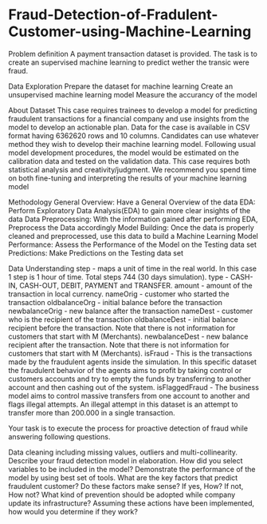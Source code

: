# Fraud-Detection-of-Fradulent-Customer-using-Machine-Learning
Problem definition
A payment transaction dataset is provided. The task is to create an supervised machine learning to predict wether the transic were fraud.

Data Exploration
Prepare the dataset for machine learning Create an unsupervised machine learning model Measure the accurancy of the model

About Dataset
This case requires trainees to develop a model for predicting fraudulent transactions for a financial company and use insights from the model to develop an actionable plan. Data for the case is available in CSV format having 6362620 rows and 10 columns. Candidates can use whatever method they wish to develop their machine learning model. Following usual model development procedures, the model would be estimated on the calibration data and tested on the validation data. This case requires both statistical analysis and creativity/judgment. We recommend you spend time on both fine-tuning and interpreting the results of your machine learning model

Methodology
General Overview: Have a General Overview of the data EDA: Perform Exploratory Data Analysis(EDA) to gain more clear insights of the data Data Preprocessing: With the information gained after performing EDA, Preprocess the Data accordingly Model Building: Once the data is properly cleaned and preprocessed, use this data to build a Machine Learning Model Performance: Assess the Performance of the Model on the Testing data set Predictions: Make Predictions on the Testing data set

Data Understanding
step - maps a unit of time in the real world. In this case 1 step is 1 hour of time. Total steps 744 (30 days simulation). type - CASH-IN, CASH-OUT, DEBIT, PAYMENT and TRANSFER. amount - amount of the transaction in local currency. nameOrig - customer who started the transaction oldbalanceOrg - initial balance before the transaction newbalanceOrig - new balance after the transaction nameDest - customer who is the recipient of the transaction oldbalanceDest - initial balance recipient before the transaction. Note that there is not information for customers that start with M (Merchants). newbalanceDest - new balance recipient after the transaction. Note that there is not information for customers that start with M (Merchants). isFraud - This is the transactions made by the fraudulent agents inside the simulation. In this specific dataset the fraudulent behavior of the agents aims to profit by taking control or customers accounts and try to empty the funds by transferring to another account and then cashing out of the system. isFlaggedFraud - The business model aims to control massive transfers from one account to another and flags illegal attempts. An illegal attempt in this dataset is an attempt to transfer more than 200.000 in a single transaction.

Your task is to execute the process for proactive detection of fraud while answering following questions.

Data cleaning including missing values, outliers and multi-collinearity.
Describe your fraud detection model in elaboration.
How did you select variables to be included in the model?
Demonstrate the performance of the model by using best set of tools.
What are the key factors that predict fraudulent customer?
Do these factors make sense? If yes, How? If not, How not?
What kind of prevention should be adopted while company update its infrastructure?
Assuming these actions have been implemented, how would you determine if they work?
